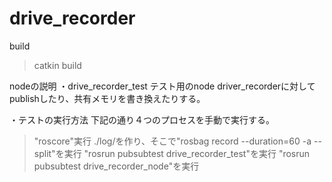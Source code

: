 # drive_recorder

build
  >catkin build

nodeの説明
・drive_recorder_test
  テスト用のnode
  driver_recorderに対してpublishしたり、共有メモリを書き換えたりする。

・テストの実行方法
下記の通り４つのプロセスを手動で実行する。
>"roscore"実行
>./log/を作り、そこで"rosbag record --duration=60  -a --split"を実行
>"rosrun pubsubtest drive_recorder_test"を実行
>"rosrun pubsubtest drive_recorder_node"を実行

